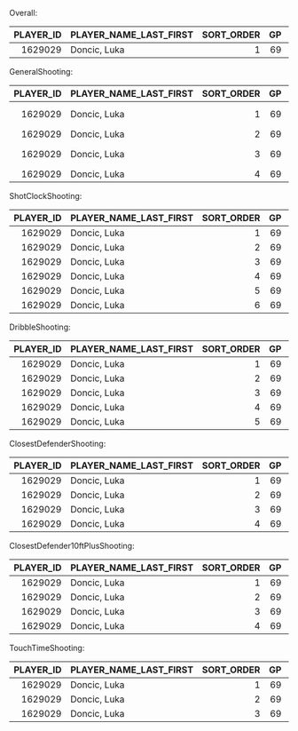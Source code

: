 Overall:

|   PLAYER_ID | PLAYER_NAME_LAST_FIRST   |   SORT_ORDER |   GP |   G | SHOT_TYPE   |   FGA_FREQUENCY |   FGM |   FGA |   FG_PCT |   EFG_PCT |   FG2A_FREQUENCY |   FG2M |   FG2A |   FG2_PCT |   FG3A_FREQUENCY |   FG3M |   FG3A |   FG3_PCT |
|------------:|:-------------------------|-------------:|-----:|----:|:------------|----------------:|------:|------:|---------:|----------:|-----------------:|-------:|-------:|----------:|-----------------:|-------:|-------:|----------:|
|     1629029 | Doncic, Luka             |            1 |   69 |  69 | Overall     |               1 |   791 |  1627 |    0.486 |     0.572 |            0.551 |    511 |    896 |      0.57 |            0.449 |    280 |    731 |     0.383 |

GeneralShooting:

|   PLAYER_ID | PLAYER_NAME_LAST_FIRST   |   SORT_ORDER |   GP |   G | SHOT_TYPE       |   FGA_FREQUENCY |   FGM |   FGA |   FG_PCT |   EFG_PCT |   FG2A_FREQUENCY |   FG2M |   FG2A |   FG2_PCT |   FG3A_FREQUENCY |   FG3M |   FG3A |   FG3_PCT |
|------------:|:-------------------------|-------------:|-----:|----:|:----------------|----------------:|------:|------:|---------:|----------:|-----------------:|-------:|-------:|----------:|-----------------:|-------:|-------:|----------:|
|     1629029 | Doncic, Luka             |            1 |   69 |  58 | Catch and Shoot |           0.088 |    52 |   143 |    0.364 |     0.542 |            0.005 |      1 |      8 |     0.125 |            0.083 |     51 |    135 |     0.378 |
|     1629029 | Doncic, Luka             |            2 |   69 |  69 | Pull Ups        |           0.61  |   410 |   992 |    0.413 |     0.525 |            0.25  |    189 |    407 |     0.464 |            0.36  |    221 |    585 |     0.378 |
|     1629029 | Doncic, Luka             |            3 |   69 |  69 | Less than 10 ft |           0.294 |   320 |   479 |    0.668 |     0.668 |            0.294 |    320 |    479 |     0.668 |            0     |      0 |      0 |   nan     |
|     1629029 | Doncic, Luka             |            4 |   69 |  11 | Other           |           0.008 |     9 |    13 |    0.692 |     1     |            0.001 |      1 |      2 |     0.5   |            0.007 |      8 |     11 |     0.727 |

ShotClockShooting:

|   PLAYER_ID | PLAYER_NAME_LAST_FIRST   |   SORT_ORDER |   GP |   G | SHOT_CLOCK_RANGE   |   FGA_FREQUENCY |   FGM |   FGA |   FG_PCT |   EFG_PCT |   FG2A_FREQUENCY |   FG2M |   FG2A |   FG2_PCT |   FG3A_FREQUENCY |   FG3M |   FG3A |   FG3_PCT |
|------------:|:-------------------------|-------------:|-----:|----:|:-------------------|----------------:|------:|------:|---------:|----------:|-----------------:|-------:|-------:|----------:|-----------------:|-------:|-------:|----------:|
|     1629029 | Doncic, Luka             |            1 |   69 |  12 | 24-22              |           0.009 |     6 |    15 |    0.4   |     0.467 |            0.006 |      4 |     10 |     0.4   |            0.003 |      2 |      5 |     0.4   |
|     1629029 | Doncic, Luka             |            2 |   69 |  63 | 22-18 Very Early   |           0.097 |    73 |   158 |    0.462 |     0.557 |            0.04  |     43 |     65 |     0.662 |            0.057 |     30 |     93 |     0.323 |
|     1629029 | Doncic, Luka             |            3 |   69 |  68 | 18-15 Early        |           0.195 |   163 |   318 |    0.513 |     0.624 |            0.095 |     92 |    154 |     0.597 |            0.101 |     71 |    164 |     0.433 |
|     1629029 | Doncic, Luka             |            4 |   69 |  69 | 15-7 Average       |           0.537 |   431 |   874 |    0.493 |     0.569 |            0.321 |    298 |    523 |     0.57  |            0.216 |    133 |    351 |     0.379 |
|     1629029 | Doncic, Luka             |            5 |   69 |  64 | 7-4 Late           |           0.093 |    74 |   151 |    0.49  |     0.57  |            0.06  |     50 |     98 |     0.51  |            0.033 |     24 |     53 |     0.453 |
|     1629029 | Doncic, Luka             |            6 |   69 |  54 | 4-0 Very Late      |           0.068 |    44 |   111 |    0.396 |     0.486 |            0.028 |     24 |     46 |     0.522 |            0.04  |     20 |     65 |     0.308 |

DribbleShooting:

|   PLAYER_ID | PLAYER_NAME_LAST_FIRST   |   SORT_ORDER |   GP |   G | DRIBBLE_RANGE   |   FGA_FREQUENCY |   FGM |   FGA |   FG_PCT |   EFG_PCT |   FG2A_FREQUENCY |   FG2M |   FG2A |   FG2_PCT |   FG3A_FREQUENCY |   FG3M |   FG3A |   FG3_PCT |
|------------:|:-------------------------|-------------:|-----:|----:|:----------------|----------------:|------:|------:|---------:|----------:|-----------------:|-------:|-------:|----------:|-----------------:|-------:|-------:|----------:|
|     1629029 | Doncic, Luka             |            1 |   69 |  62 | 0 Dribbles      |           0.122 |    88 |   198 |    0.444 |     0.593 |            0.032 |     29 |     52 |     0.558 |            0.09  |     59 |    146 |     0.404 |
|     1629029 | Doncic, Luka             |            2 |   69 |  59 | 1 Dribble       |           0.079 |    52 |   129 |    0.403 |     0.508 |            0.029 |     25 |     47 |     0.532 |            0.05  |     27 |     82 |     0.329 |
|     1629029 | Doncic, Luka             |            3 |   69 |  58 | 2 Dribbles      |           0.077 |    67 |   125 |    0.536 |     0.588 |            0.05  |     54 |     81 |     0.667 |            0.027 |     13 |     44 |     0.295 |
|     1629029 | Doncic, Luka             |            4 |   69 |  69 | 3-6 Dribbles    |           0.302 |   243 |   492 |    0.494 |     0.584 |            0.171 |    154 |    278 |     0.554 |            0.132 |     89 |    214 |     0.416 |
|     1629029 | Doncic, Luka             |            5 |   69 |  69 | 7+ Dribbles     |           0.42  |   341 |   683 |    0.499 |     0.567 |            0.269 |    249 |    438 |     0.568 |            0.151 |     92 |    245 |     0.376 |

ClosestDefenderShooting:

|   PLAYER_ID | PLAYER_NAME_LAST_FIRST   |   SORT_ORDER |   GP |   G | CLOSE_DEF_DIST_RANGE   |   FGA_FREQUENCY |   FGM |   FGA |   FG_PCT |   EFG_PCT |   FG2A_FREQUENCY |   FG2M |   FG2A |   FG2_PCT |   FG3A_FREQUENCY |   FG3M |   FG3A |   FG3_PCT |
|------------:|:-------------------------|-------------:|-----:|----:|:-----------------------|----------------:|------:|------:|---------:|----------:|-----------------:|-------:|-------:|----------:|-----------------:|-------:|-------:|----------:|
|     1629029 | Doncic, Luka             |            1 |   69 |  52 | 0-2 Feet - Very Tight  |           0.059 |    55 |    96 |    0.573 |     0.573 |            0.059 |     55 |     96 |     0.573 |            0     |      0 |      0 |   nan     |
|     1629029 | Doncic, Luka             |            2 |   69 |  69 | 2-4 Feet - Tight       |           0.364 |   309 |   593 |    0.521 |     0.558 |            0.285 |    265 |    464 |     0.571 |            0.079 |     44 |    129 |     0.341 |
|     1629029 | Doncic, Luka             |            3 |   69 |  69 | 4-6 Feet - Open        |           0.482 |   348 |   784 |    0.444 |     0.562 |            0.181 |    163 |    294 |     0.554 |            0.301 |    185 |    490 |     0.378 |
|     1629029 | Doncic, Luka             |            4 |   69 |  60 | 6+ Feet - Wide Open    |           0.095 |    79 |   154 |    0.513 |     0.679 |            0.026 |     28 |     42 |     0.667 |            0.069 |     51 |    112 |     0.455 |

ClosestDefender10ftPlusShooting:

|   PLAYER_ID | PLAYER_NAME_LAST_FIRST   |   SORT_ORDER |   GP |   G | CLOSE_DEF_DIST_RANGE   |   FGA_FREQUENCY |   FGM |   FGA |   FG_PCT |   EFG_PCT |   FG2A_FREQUENCY |   FG2M |   FG2A |   FG2_PCT |   FG3A_FREQUENCY |   FG3M |   FG3A |   FG3_PCT |
|------------:|:-------------------------|-------------:|-----:|----:|:-----------------------|----------------:|------:|------:|---------:|----------:|-----------------:|-------:|-------:|----------:|-----------------:|-------:|-------:|----------:|
|     1629029 | Doncic, Luka             |            1 |   69 |  12 | 0-2 Feet - Very Tight  |           0.008 |     7 |    13 |    0.538 |     0.538 |            0.008 |      7 |     13 |     0.538 |            0     |      0 |      0 |   nan     |
|     1629029 | Doncic, Luka             |            2 |   69 |  68 | 2-4 Feet - Tight       |           0.18  |   114 |   293 |    0.389 |     0.464 |            0.101 |     70 |    164 |     0.427 |            0.079 |     44 |    129 |     0.341 |
|     1629029 | Doncic, Luka             |            3 |   69 |  69 | 4-6 Feet - Open        |           0.433 |   285 |   705 |    0.404 |     0.535 |            0.132 |    100 |    215 |     0.465 |            0.301 |    185 |    490 |     0.378 |
|     1629029 | Doncic, Luka             |            4 |   69 |  57 | 6+ Feet - Wide Open    |           0.084 |    65 |   137 |    0.474 |     0.661 |            0.015 |     14 |     25 |     0.56  |            0.069 |     51 |    112 |     0.455 |

TouchTimeShooting:

|   PLAYER_ID | PLAYER_NAME_LAST_FIRST   |   SORT_ORDER |   GP |   G | TOUCH_TIME_RANGE   |   FGA_FREQUENCY |   FGM |   FGA |   FG_PCT |   EFG_PCT |   FG2A_FREQUENCY |   FG2M |   FG2A |   FG2_PCT |   FG3A_FREQUENCY |   FG3M |   FG3A |   FG3_PCT |
|------------:|:-------------------------|-------------:|-----:|----:|:-------------------|----------------:|------:|------:|---------:|----------:|-----------------:|-------:|-------:|----------:|-----------------:|-------:|-------:|----------:|
|     1629029 | Doncic, Luka             |            1 |   69 |  65 | Touch < 2 Seconds  |           0.146 |   103 |   238 |    0.433 |     0.557 |            0.045 |     44 |     74 |     0.595 |            0.101 |     59 |    164 |     0.36  |
|     1629029 | Doncic, Luka             |            2 |   69 |  69 | Touch 2-6 Seconds  |           0.31  |   254 |   505 |    0.503 |     0.595 |            0.167 |    161 |    272 |     0.592 |            0.143 |     93 |    233 |     0.399 |
|     1629029 | Doncic, Luka             |            3 |   69 |  69 | Touch 6+ Seconds   |           0.543 |   434 |   884 |    0.491 |     0.563 |            0.338 |    306 |    550 |     0.556 |            0.205 |    128 |    334 |     0.383 |